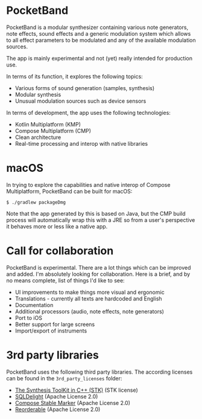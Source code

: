 # PocketBand

PocketBand is a modular synthesizer containing various note generators, note effects, sound effects 
and a generic modulation system which allows to all effect parameters to be modulated and any
of the available modulation sources.

The app is mainly experimental and not (yet) really intended for production use. 

In terms of its function, it explores the following topics:

* Various forms of sound generation (samples, synthesis)
* Modular synthesis
* Unusual modulation sources such as device sensors

In terms of development, the app uses the following technologies:

* Kotlin Multiplatform (KMP)
* Compose Multiplatform (CMP)
* Clean architecture
* Real-time processing and interop with native libraries

# macOS

In trying to explore the capabilities and native interop of Compose Multiplatform, 
PocketBand can be built for macOS:

```
$ ./gradlew packageDmg
```

Note that the app generated by this is based on Java, but the CMP build process
will automatically wrap this with a JRE so from a user's perspective it behaves
more or less like a native app.

# Call for collaboration

PocketBand is experimental. There are a lot things which can be improved and added. I'm absolutely 
looking for collaboration. Here is a brief, and by no means complete, list of things I'd like to see:

* UI improvements to make things more visual and ergonomic
* Translations - currently all texts are hardcoded and English
* Documentation
* Additional processors (audio, note effects, note generators)
* Port to iOS
* Better support for large screens
* Import/export of instruments

# 3rd party libraries

PocketBand uses the following third party libraries. The according licenses can be found in the
`3rd_party_licenses` folder:

* [The Synthesis ToolKit in C++ (STK)](https://ccrma.stanford.edu/software/stk/) (STK license)
* [SQLDelight](https://github.com/sqldelight/sqldelight) (Apache License 2.0)
* [Compose Stable Marker](https://github.com/skydoves/compose-stable-marker) (Apache License 2.0)
* [Reorderable](https://github.com/Calvin-LL/Reorderable) (Apache License 2.0)
